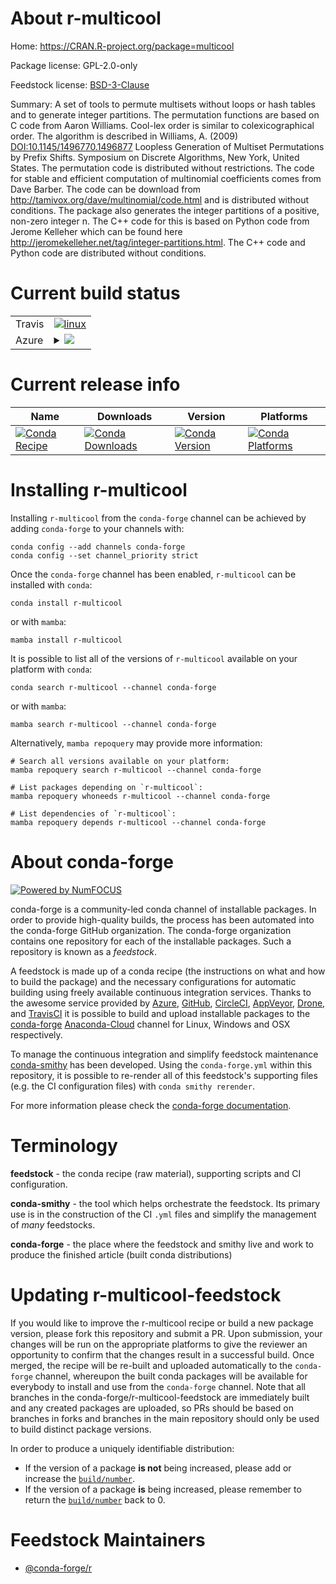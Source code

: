 About r-multicool
=================

Home: https://CRAN.R-project.org/package=multicool

Package license: GPL-2.0-only

Feedstock license: [BSD-3-Clause](https://github.com/conda-forge/r-multicool-feedstock/blob/main/LICENSE.txt)

Summary: A set of tools to permute multisets without loops or hash tables and to generate integer partitions. The permutation functions are based on C code from Aaron Williams. Cool-lex order is similar to colexicographical order. The algorithm is described in Williams, A. (2009)  <DOI:10.1145/1496770.1496877> Loopless Generation of Multiset Permutations by Prefix Shifts. Symposium on Discrete Algorithms, New York, United States. The permutation code is distributed without restrictions. The code for stable and efficient computation of multinomial coefficients comes from Dave Barber. The code can be download from <http://tamivox.org/dave/multinomial/code.html> and is distributed without conditions. The package also generates the integer partitions of a positive, non-zero integer n. The C++ code for this is based on Python code from Jerome Kelleher which can be found here <http://jeromekelleher.net/tag/integer-partitions.html>. The C++ code and Python code are distributed without conditions.

Current build status
====================


<table><tr>
    <td>Travis</td>
    <td>
      <a href="https://app.travis-ci.com/conda-forge/r-multicool-feedstock">
        <img alt="linux" src="https://img.shields.io/travis/com/conda-forge/r-multicool-feedstock/main.svg?label=Linux">
      </a>
    </td>
  </tr>
    
  <tr>
    <td>Azure</td>
    <td>
      <details>
        <summary>
          <a href="https://dev.azure.com/conda-forge/feedstock-builds/_build/latest?definitionId=1379&branchName=main">
            <img src="https://dev.azure.com/conda-forge/feedstock-builds/_apis/build/status/r-multicool-feedstock?branchName=main">
          </a>
        </summary>
        <table>
          <thead><tr><th>Variant</th><th>Status</th></tr></thead>
          <tbody><tr>
              <td>linux_64_r_base4.1</td>
              <td>
                <a href="https://dev.azure.com/conda-forge/feedstock-builds/_build/latest?definitionId=1379&branchName=main">
                  <img src="https://dev.azure.com/conda-forge/feedstock-builds/_apis/build/status/r-multicool-feedstock?branchName=main&jobName=linux&configuration=linux%20linux_64_r_base4.1" alt="variant">
                </a>
              </td>
            </tr><tr>
              <td>linux_64_r_base4.2</td>
              <td>
                <a href="https://dev.azure.com/conda-forge/feedstock-builds/_build/latest?definitionId=1379&branchName=main">
                  <img src="https://dev.azure.com/conda-forge/feedstock-builds/_apis/build/status/r-multicool-feedstock?branchName=main&jobName=linux&configuration=linux%20linux_64_r_base4.2" alt="variant">
                </a>
              </td>
            </tr><tr>
              <td>linux_aarch64_r_base4.1</td>
              <td>
                <a href="https://dev.azure.com/conda-forge/feedstock-builds/_build/latest?definitionId=1379&branchName=main">
                  <img src="https://dev.azure.com/conda-forge/feedstock-builds/_apis/build/status/r-multicool-feedstock?branchName=main&jobName=linux&configuration=linux%20linux_aarch64_r_base4.1" alt="variant">
                </a>
              </td>
            </tr><tr>
              <td>linux_aarch64_r_base4.2</td>
              <td>
                <a href="https://dev.azure.com/conda-forge/feedstock-builds/_build/latest?definitionId=1379&branchName=main">
                  <img src="https://dev.azure.com/conda-forge/feedstock-builds/_apis/build/status/r-multicool-feedstock?branchName=main&jobName=linux&configuration=linux%20linux_aarch64_r_base4.2" alt="variant">
                </a>
              </td>
            </tr><tr>
              <td>linux_ppc64le_r_base4.1</td>
              <td>
                <a href="https://dev.azure.com/conda-forge/feedstock-builds/_build/latest?definitionId=1379&branchName=main">
                  <img src="https://dev.azure.com/conda-forge/feedstock-builds/_apis/build/status/r-multicool-feedstock?branchName=main&jobName=linux&configuration=linux%20linux_ppc64le_r_base4.1" alt="variant">
                </a>
              </td>
            </tr><tr>
              <td>linux_ppc64le_r_base4.2</td>
              <td>
                <a href="https://dev.azure.com/conda-forge/feedstock-builds/_build/latest?definitionId=1379&branchName=main">
                  <img src="https://dev.azure.com/conda-forge/feedstock-builds/_apis/build/status/r-multicool-feedstock?branchName=main&jobName=linux&configuration=linux%20linux_ppc64le_r_base4.2" alt="variant">
                </a>
              </td>
            </tr><tr>
              <td>osx_64_r_base4.1</td>
              <td>
                <a href="https://dev.azure.com/conda-forge/feedstock-builds/_build/latest?definitionId=1379&branchName=main">
                  <img src="https://dev.azure.com/conda-forge/feedstock-builds/_apis/build/status/r-multicool-feedstock?branchName=main&jobName=osx&configuration=osx%20osx_64_r_base4.1" alt="variant">
                </a>
              </td>
            </tr><tr>
              <td>osx_64_r_base4.2</td>
              <td>
                <a href="https://dev.azure.com/conda-forge/feedstock-builds/_build/latest?definitionId=1379&branchName=main">
                  <img src="https://dev.azure.com/conda-forge/feedstock-builds/_apis/build/status/r-multicool-feedstock?branchName=main&jobName=osx&configuration=osx%20osx_64_r_base4.2" alt="variant">
                </a>
              </td>
            </tr><tr>
              <td>osx_arm64_r_base4.1</td>
              <td>
                <a href="https://dev.azure.com/conda-forge/feedstock-builds/_build/latest?definitionId=1379&branchName=main">
                  <img src="https://dev.azure.com/conda-forge/feedstock-builds/_apis/build/status/r-multicool-feedstock?branchName=main&jobName=osx&configuration=osx%20osx_arm64_r_base4.1" alt="variant">
                </a>
              </td>
            </tr><tr>
              <td>osx_arm64_r_base4.2</td>
              <td>
                <a href="https://dev.azure.com/conda-forge/feedstock-builds/_build/latest?definitionId=1379&branchName=main">
                  <img src="https://dev.azure.com/conda-forge/feedstock-builds/_apis/build/status/r-multicool-feedstock?branchName=main&jobName=osx&configuration=osx%20osx_arm64_r_base4.2" alt="variant">
                </a>
              </td>
            </tr><tr>
              <td>win_64</td>
              <td>
                <a href="https://dev.azure.com/conda-forge/feedstock-builds/_build/latest?definitionId=1379&branchName=main">
                  <img src="https://dev.azure.com/conda-forge/feedstock-builds/_apis/build/status/r-multicool-feedstock?branchName=main&jobName=win&configuration=win%20win_64_" alt="variant">
                </a>
              </td>
            </tr>
          </tbody>
        </table>
      </details>
    </td>
  </tr>
</table>

Current release info
====================

| Name | Downloads | Version | Platforms |
| --- | --- | --- | --- |
| [![Conda Recipe](https://img.shields.io/badge/recipe-r--multicool-green.svg)](https://anaconda.org/conda-forge/r-multicool) | [![Conda Downloads](https://img.shields.io/conda/dn/conda-forge/r-multicool.svg)](https://anaconda.org/conda-forge/r-multicool) | [![Conda Version](https://img.shields.io/conda/vn/conda-forge/r-multicool.svg)](https://anaconda.org/conda-forge/r-multicool) | [![Conda Platforms](https://img.shields.io/conda/pn/conda-forge/r-multicool.svg)](https://anaconda.org/conda-forge/r-multicool) |

Installing r-multicool
======================

Installing `r-multicool` from the `conda-forge` channel can be achieved by adding `conda-forge` to your channels with:

```
conda config --add channels conda-forge
conda config --set channel_priority strict
```

Once the `conda-forge` channel has been enabled, `r-multicool` can be installed with `conda`:

```
conda install r-multicool
```

or with `mamba`:

```
mamba install r-multicool
```

It is possible to list all of the versions of `r-multicool` available on your platform with `conda`:

```
conda search r-multicool --channel conda-forge
```

or with `mamba`:

```
mamba search r-multicool --channel conda-forge
```

Alternatively, `mamba repoquery` may provide more information:

```
# Search all versions available on your platform:
mamba repoquery search r-multicool --channel conda-forge

# List packages depending on `r-multicool`:
mamba repoquery whoneeds r-multicool --channel conda-forge

# List dependencies of `r-multicool`:
mamba repoquery depends r-multicool --channel conda-forge
```


About conda-forge
=================

[![Powered by
NumFOCUS](https://img.shields.io/badge/powered%20by-NumFOCUS-orange.svg?style=flat&colorA=E1523D&colorB=007D8A)](https://numfocus.org)

conda-forge is a community-led conda channel of installable packages.
In order to provide high-quality builds, the process has been automated into the
conda-forge GitHub organization. The conda-forge organization contains one repository
for each of the installable packages. Such a repository is known as a *feedstock*.

A feedstock is made up of a conda recipe (the instructions on what and how to build
the package) and the necessary configurations for automatic building using freely
available continuous integration services. Thanks to the awesome service provided by
[Azure](https://azure.microsoft.com/en-us/services/devops/), [GitHub](https://github.com/),
[CircleCI](https://circleci.com/), [AppVeyor](https://www.appveyor.com/),
[Drone](https://cloud.drone.io/welcome), and [TravisCI](https://travis-ci.com/)
it is possible to build and upload installable packages to the
[conda-forge](https://anaconda.org/conda-forge) [Anaconda-Cloud](https://anaconda.org/)
channel for Linux, Windows and OSX respectively.

To manage the continuous integration and simplify feedstock maintenance
[conda-smithy](https://github.com/conda-forge/conda-smithy) has been developed.
Using the ``conda-forge.yml`` within this repository, it is possible to re-render all of
this feedstock's supporting files (e.g. the CI configuration files) with ``conda smithy rerender``.

For more information please check the [conda-forge documentation](https://conda-forge.org/docs/).

Terminology
===========

**feedstock** - the conda recipe (raw material), supporting scripts and CI configuration.

**conda-smithy** - the tool which helps orchestrate the feedstock.
                   Its primary use is in the construction of the CI ``.yml`` files
                   and simplify the management of *many* feedstocks.

**conda-forge** - the place where the feedstock and smithy live and work to
                  produce the finished article (built conda distributions)


Updating r-multicool-feedstock
==============================

If you would like to improve the r-multicool recipe or build a new
package version, please fork this repository and submit a PR. Upon submission,
your changes will be run on the appropriate platforms to give the reviewer an
opportunity to confirm that the changes result in a successful build. Once
merged, the recipe will be re-built and uploaded automatically to the
`conda-forge` channel, whereupon the built conda packages will be available for
everybody to install and use from the `conda-forge` channel.
Note that all branches in the conda-forge/r-multicool-feedstock are
immediately built and any created packages are uploaded, so PRs should be based
on branches in forks and branches in the main repository should only be used to
build distinct package versions.

In order to produce a uniquely identifiable distribution:
 * If the version of a package **is not** being increased, please add or increase
   the [``build/number``](https://docs.conda.io/projects/conda-build/en/latest/resources/define-metadata.html#build-number-and-string).
 * If the version of a package **is** being increased, please remember to return
   the [``build/number``](https://docs.conda.io/projects/conda-build/en/latest/resources/define-metadata.html#build-number-and-string)
   back to 0.

Feedstock Maintainers
=====================

* [@conda-forge/r](https://github.com/conda-forge/r/)

